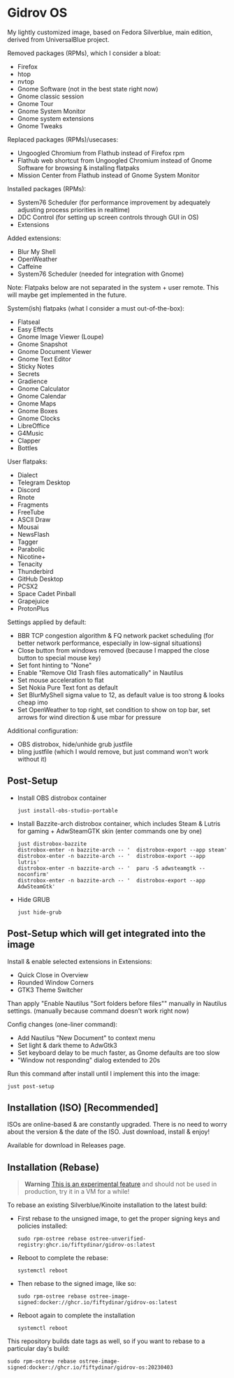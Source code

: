 # Gidrov OS

My lightly customized image, based on Fedora Silverblue, main edition, derived from UniversalBlue project.

Removed packages (RPMs), which I consider a bloat:
- Firefox
- htop
- nvtop
- Gnome Software (not in the best state right now)
- Gnome classic session
- Gnome Tour
- Gnome System Monitor
- Gnome system extensions
- Gnome Tweaks

Replaced packages (RPMs)/usecases:
- Ungoogled Chromium from Flathub instead of Firefox rpm
- Flathub web shortcut from Ungoogled Chromium instead of Gnome Software for browsing & installing flatpaks
- Mission Center from Flathub instead of Gnome System Monitor

Installed packages (RPMs):
- System76 Scheduler (for performance improvement by adequately adjusting process priorities in realtime)
- DDC Control (for setting up screen controls through GUI in OS)
- Extensions

Added extensions:
- Blur My Shell
- OpenWeather
- Caffeine
- System76 Scheduler (needed for integration with Gnome)

Note: Flatpaks below are not separated in the system + user remote. This will maybe get implemented in the future.

System(ish) flatpaks (what I consider a must out-of-the-box):
- Flatseal
- Easy Effects
- Gnome Image Viewer (Loupe)
- Gnome Snapshot
- Gnome Document Viewer
- Gnome Text Editor
- Sticky Notes
- Secrets
- Gradience
- Gnome Calculator
- Gnome Calendar
- Gnome Maps
- Gnome Boxes
- Gnome Clocks
- LibreOffice
- G4Music
- Clapper
- Bottles

User flatpaks:
- Dialect
- Telegram Desktop
- Discord
- Rnote
- Fragments
- FreeTube
- ASCII Draw
- Mousai
- NewsFlash
- Tagger
- Parabolic
- Nicotine+
- Tenacity
- Thunderbird
- GitHub Desktop
- PCSX2
- Space Cadet Pinball
- Grapejuice
- ProtonPlus

Settings applied by default:
- BBR TCP congestion algorithm & FQ network packet scheduling (for better network performance, especially in low-signal situations)
- Close button from windows removed (because I mapped the close button to special mouse key)
- Set font hinting to "None"
- Enable "Remove Old Trash files automatically" in Nautilus
- Set mouse acceleration to flat
- Set Nokia Pure Text font as default 
- Set BlurMyShell sigma value to 12, as default value is too strong & looks cheap imo
- Set OpenWeather to top right, set condition to show on top bar, set arrows for wind direction & use mbar for pressure

Additional configuration:
- OBS distrobox, hide/unhide grub justfile
- bling justfile (which I would remove, but just command won't work without it)

## Post-Setup
- Install OBS distrobox container
  ```
  just install-obs-studio-portable
  ```
- Install Bazzite-arch distrobox container, which includes Steam & Lutris for gaming + AdwSteamGTK skin (enter commands one by one)
  ```
  just distrobox-bazzite
  distrobox-enter -n bazzite-arch -- '  distrobox-export --app steam'
  distrobox-enter -n bazzite-arch -- '  distrobox-export --app lutris'
  distrobox-enter -n bazzite-arch -- '  paru -S adwsteamgtk --noconfirm'
  distrobox-enter -n bazzite-arch -- '  distrobox-export --app AdwSteamGtk'
  ```
- Hide GRUB
  ```
  just hide-grub
  ```

## Post-Setup which will get integrated into the image
Install & enable selected extensions in Extensions:
- Quick Close in Overview
- Rounded Window Corners
- GTK3 Theme Switcher

Than apply "Enable Nautilus "Sort folders before files"" manually in Nautilus settings. (manually because command doesn't work right now)

Config changes (one-liner command):
- Add Nautilus "New Document" to context menu
- Set light & dark theme to AdwGtk3
- Set keyboard delay to be much faster, as Gnome defaults are too slow
- "Window not responding" dialog extended to 20s

Run this command after install until I implement this into the image:
  ```
just post-setup
  ```

## Installation (ISO) [Recommended]

ISOs are online-based & are constantly upgraded. There is no need to worry about the version & the date of the ISO.
Just download, install & enjoy!

Available for download in Releases page.

## Installation (Rebase)

> **Warning**
> [This is an experimental feature](https://www.fedoraproject.org/wiki/Changes/OstreeNativeContainerStable) and should not be used in production, try it in a VM for a while!

To rebase an existing Silverblue/Kinoite installation to the latest build:

- First rebase to the unsigned image, to get the proper signing keys and policies installed:
  ```
  sudo rpm-ostree rebase ostree-unverified-registry:ghcr.io/fiftydinar/gidrov-os:latest
  ```
- Reboot to complete the rebase:
  ```
  systemctl reboot
  ```
- Then rebase to the signed image, like so:
  ```
  sudo rpm-ostree rebase ostree-image-signed:docker://ghcr.io/fiftydinar/gidrov-os:latest
  ```
- Reboot again to complete the installation
  ```
  systemctl reboot
  ```

This repository builds date tags as well, so if you want to rebase to a particular day's build:

```
sudo rpm-ostree rebase ostree-image-signed:docker://ghcr.io/fiftydinar/gidrov-os:20230403
```
